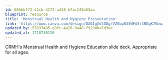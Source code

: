 ```yaml
---
id: 606bbf72-42cb-4172-a438-b7ac249a55aa
blueprint: resource
title: 'Menstrual Health and Hygiene Presentation'
link: 'https://www.canva.com/design/DAGIgXdtDDg/VZGbp835WFdSr1BDgK7Kbw/edit?utm_content=DAGIgXdtDDg&utm_campaign=designshare&utm_medium=link2&utm_source=sharebutton'
updated_by: 57833485-e8fc-4a26-9a48-f9224ba7d3ee
updated_at: 1718730126
---
```

CRMH's Menstrual Health and Hygiene Education slide deck. Appropriate for all ages.